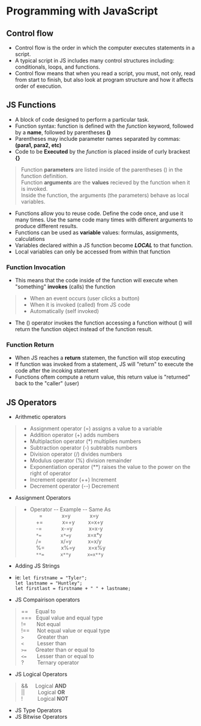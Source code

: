# Programming with JavaScript

## Control flow  

- Control flow is the order in which the computer executes statements in a script.  
- A typical script in JS includes many control structures including: conditionals, loops, and functions.  
- Control flow means that when you read a script, you must, not only, read from start to finish, but also look at program structure and how it affects order of execution.  

## JS Functions  

- A block of code designed to perform a particular task.  
- Function syntax: function is defined with the *function* keyword, followed by a **name**, followed by parentheses **()**  
- Parentheses may include parameter names separated by commas: **(para1, para2, etc)**  
- Code to be **Executed** by the *function* is placed inside of curly brackest **{}**  

> Function **parameters** are listed inside of the parentheses () in the function definition.  
> Function **arguments** are the **values** recieved by the function when it is invoked.  
> Inside the function, the arguments (the parameters) behave as local variables.  

- Functions allow you to reuse code. Define the code once, and use it many times. Use the same code many times with different arguments to produce different results.  
- Functions can be used as **variable** values: formulas, assignments, calculations 
- Variables declared within a JS function become ***LOCAL*** to that function.  
- Local variables can only be accessed from within that function 

### Function Invocation  

- This means that the code inside of the function will execute when "something" **invokes** (calls) the function  

> - When an event occurs (user clicks a button)  
> - When it is invoked (called) from JS code  
> - Automatically (self invoked)

- The () operator invokes the function accessing a function without () will return the function object instead of the function result.  

### Function Return  

- When JS reaches a **return** statemen, the function will stop executing  
- If function was invoked from a statement, JS will "return" to execute the code after the incoking statement  
- Functions oftem compute a return value, this return value is "returned" back to the "caller" (user)  

## JS Operators  

- Arithmetic operators  

> - Assignment operator (=) assigns a value to a variable  
> - Addition operator (+) adds numbers  
> - Multiplaction operator (*) multiplies numbers  
> - Subtraction operator (-) subtrabts numbers  
> - Division operator (/) divides numbers  
> - Modulus operator (%) division remainder  
> - Exponentiation operator (**) raises the value to the power on the right of operator  
> - Increment operator (++) Increment  
> - Decrement operator (--) Decrement  

- Assignment Operators  

> - Operator -- Example -- Same As  
> &nbsp; &nbsp; &nbsp; =  &nbsp; &nbsp; &nbsp; &nbsp; &nbsp; &nbsp; x=y  &nbsp; &nbsp; &nbsp; &nbsp; &nbsp; &nbsp; x=y  
> &nbsp; &nbsp; +=  &nbsp; &nbsp; &nbsp; &nbsp; &nbsp; &nbsp; x=+y  &nbsp; &nbsp; &nbsp; &nbsp; x=x+y  
> &nbsp; &nbsp; -=  &nbsp;  &nbsp; &nbsp; &nbsp; &nbsp; &nbsp; x-=y  &nbsp; &nbsp; &nbsp; &nbsp;  &nbsp; x=x-y  
> &nbsp; &nbsp; `*=`  &nbsp; &nbsp; &nbsp; &nbsp; &nbsp; &nbsp; `x*=y`  &nbsp; &nbsp; &nbsp; &nbsp; &nbsp; x=x*y  
> &nbsp; &nbsp; /=  &nbsp; &nbsp; &nbsp; &nbsp; &nbsp; &nbsp; x/=y  &nbsp; &nbsp; &nbsp; &nbsp; &nbsp; x=x/y  
> &nbsp; &nbsp; %=  &nbsp; &nbsp; &nbsp; &nbsp; &nbsp; x%=y  &nbsp; &nbsp; &nbsp; &nbsp; x=x%y  
> &nbsp; &nbsp; `**=` &nbsp; &nbsp; &nbsp; &nbsp; &nbsp; `x**y`  &nbsp; &nbsp; &nbsp; &nbsp; &nbsp; `x=x**y`  

- Adding JS Strings  
- ie: `let firstname = "Tyler";`  
`let lastname = "Huntley";`  
`let firstlast = firstname + " " + lastname;`  

- JS Compairison operators  

> == &nbsp; &nbsp; Equal to  
> === &nbsp; Equal value and equal type  
> !=  &nbsp; &nbsp; &nbsp; Not equal  
> !== &nbsp; &nbsp; Not equal value or equal type  
> `>` &nbsp;  &nbsp; &nbsp; &nbsp; Greater than  
> `<` &nbsp; &nbsp; &nbsp; &nbsp; Lesser than  
> `>=` &nbsp; &nbsp; &nbsp;Greater than or equal to  
> `<=` &nbsp; &nbsp; &nbsp; Lesser than or equal to  
> ?  &nbsp; &nbsp; &nbsp; &nbsp; Ternary operator  

- JS Logical Operators  

> &&  &nbsp; &nbsp; Logical **AND**  
> || &nbsp; &nbsp; &nbsp; &nbsp; Logical **OR**  
> ! &nbsp; &nbsp; &nbsp; &nbsp; &nbsp;Logical **NOT**  

- JS Type Operators
- JS Bitwise Operators  
